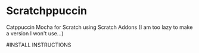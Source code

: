 # Scratchppuccin
Catppuccin Mocha for Scratch using Scratch Addons
(I am too lazy to make a version I won't use...)


#INSTALL INSTRUCTIONS
